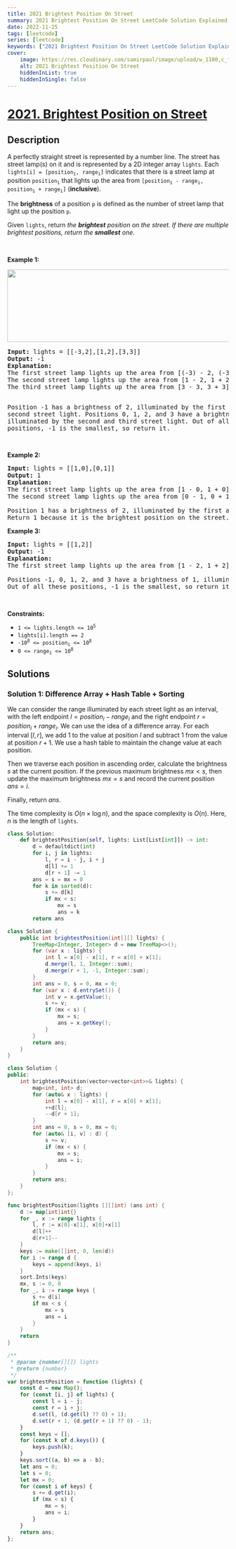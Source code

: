 ```yaml
---
title: 2021 Brightest Position On Street
summary: 2021 Brightest Position On Street LeetCode Solution Explained
date: 2022-11-25
tags: [leetcode]
series: [leetcode]
keywords: ["2021 Brightest Position On Street LeetCode Solution Explained in all languages", "2021 Brightest Position On Street", "LeetCode", "leetcode solution in Python3 C++ Java Go PHP Ruby Swift TypeScript Rust C# JavaScript C", "GeeksforGeeks", "InterviewBit", "Coding Ninjas", "HackerRank", "HackerEarth", "CodeChef", "TopCoder", "AlgoExpert", "freeCodeCamp", "Codeforces", "GitHub", "AtCoder", "Samir Paul"]
cover:
    image: https://res.cloudinary.com/samirpaul/image/upload/w_1100,c_fit,co_rgb:FFFFFF,l_text:Arial_75_bold:2021 Brightest Position On Street - Solution Explained/problem-solving.webp
    alt: 2021 Brightest Position On Street
    hiddenInList: true
    hiddenInSingle: false
---
```



# [2021. Brightest Position on Street](https://leetcode.com/problems/brightest-position-on-street)


## Description

<p>A perfectly straight street is represented by a number line. The street has street lamp(s) on it and is represented by a 2D integer array <code>lights</code>. Each <code>lights[i] = [position<sub>i</sub>, range<sub>i</sub>]</code> indicates that there is a street lamp at position <code>position<sub>i</sub></code> that lights up the area from <code>[position<sub>i</sub> - range<sub>i</sub>, position<sub>i</sub> + range<sub>i</sub>]</code> (<strong>inclusive</strong>).</p>

<p>The <strong>brightness</strong> of a position <code>p</code> is defined as the number of street lamp that light up the position <code>p</code>.</p>

<p>Given <code>lights</code>, return <em>the <strong>brightest</strong> position on the</em><em> street. If there are multiple brightest positions, return the <strong>smallest</strong> one.</em></p>

<p>&nbsp;</p>
<p><strong class="example">Example 1:</strong></p>
<img src="https://spcdn.pages.dev/leetcode/problems/2021.Brightest%20Position%20on%20Street/images/image-20210928155140-1.png" style="width: 700px; height: 165px;" />
<pre>
<strong>Input:</strong> lights = [[-3,2],[1,2],[3,3]]
<strong>Output:</strong> -1
<strong>Explanation:</strong>
The first street lamp lights up the area from [(-3) - 2, (-3) + 2] = [-5, -1].
The second street lamp lights up the area from [1 - 2, 1 + 2] = [-1, 3].
The third street lamp lights up the area from [3 - 3, 3 + 3] = [0, 6].

Position -1 has a brightness of 2, illuminated by the first and second street light.
Positions 0, 1, 2, and 3 have a brightness of 2, illuminated by the second and third street light.
Out of all these positions, -1 is the smallest, so return it.

</pre>

<p><strong class="example">Example 2:</strong></p>

<pre>
<strong>Input:</strong> lights = [[1,0],[0,1]]
<strong>Output:</strong> 1
<strong>Explanation:</strong>
The first street lamp lights up the area from [1 - 0, 1 + 0] = [1, 1].
The second street lamp lights up the area from [0 - 1, 0 + 1] = [-1, 1].

Position 1 has a brightness of 2, illuminated by the first and second street light.
Return 1 because it is the brightest position on the street.
</pre>

<p><strong class="example">Example 3:</strong></p>

<pre>
<strong>Input:</strong> lights = [[1,2]]
<strong>Output:</strong> -1
<strong>Explanation:</strong>
The first street lamp lights up the area from [1 - 2, 1 + 2] = [-1, 3].

Positions -1, 0, 1, 2, and 3 have a brightness of 1, illuminated by the first street light.
Out of all these positions, -1 is the smallest, so return it.
</pre>

<p>&nbsp;</p>
<p><strong>Constraints:</strong></p>

<ul>
	<li><code>1 &lt;= lights.length &lt;= 10<sup>5</sup></code></li>
	<li><code>lights[i].length == 2</code></li>
	<li><code>-10<sup>8</sup> &lt;= position<sub>i</sub> &lt;= 10<sup>8</sup></code></li>
	<li><code>0 &lt;= range<sub>i</sub> &lt;= 10<sup>8</sup></code></li>
</ul>

## Solutions

### Solution 1: Difference Array + Hash Table + Sorting

We can consider the range illuminated by each street light as an interval, with the left endpoint $l = position_i - range_i$ and the right endpoint $r = position_i + range_i$. We can use the idea of a difference array. For each interval $[l, r]$, we add $1$ to the value at position $l$ and subtract $1$ from the value at position $r + 1$. We use a hash table to maintain the change value at each position.

Then we traverse each position in ascending order, calculate the brightness $s$ at the current position. If the previous maximum brightness $mx < s$, then update the maximum brightness $mx = s$ and record the current position $ans = i$.

Finally, return $ans$.

The time complexity is $O(n \times \log n)$, and the space complexity is $O(n)$. Here, $n$ is the length of `lights`.

<!-- tabs:start -->

```python
class Solution:
    def brightestPosition(self, lights: List[List[int]]) -> int:
        d = defaultdict(int)
        for i, j in lights:
            l, r = i - j, i + j
            d[l] += 1
            d[r + 1] -= 1
        ans = s = mx = 0
        for k in sorted(d):
            s += d[k]
            if mx < s:
                mx = s
                ans = k
        return ans
```

```java
class Solution {
    public int brightestPosition(int[][] lights) {
        TreeMap<Integer, Integer> d = new TreeMap<>();
        for (var x : lights) {
            int l = x[0] - x[1], r = x[0] + x[1];
            d.merge(l, 1, Integer::sum);
            d.merge(r + 1, -1, Integer::sum);
        }
        int ans = 0, s = 0, mx = 0;
        for (var x : d.entrySet()) {
            int v = x.getValue();
            s += v;
            if (mx < s) {
                mx = s;
                ans = x.getKey();
            }
        }
        return ans;
    }
}
```

```cpp
class Solution {
public:
    int brightestPosition(vector<vector<int>>& lights) {
        map<int, int> d;
        for (auto& x : lights) {
            int l = x[0] - x[1], r = x[0] + x[1];
            ++d[l];
            --d[r + 1];
        }
        int ans = 0, s = 0, mx = 0;
        for (auto& [i, v] : d) {
            s += v;
            if (mx < s) {
                mx = s;
                ans = i;
            }
        }
        return ans;
    }
};
```

```go
func brightestPosition(lights [][]int) (ans int) {
	d := map[int]int{}
	for _, x := range lights {
		l, r := x[0]-x[1], x[0]+x[1]
		d[l]++
		d[r+1]--
	}
	keys := make([]int, 0, len(d))
	for i := range d {
		keys = append(keys, i)
	}
	sort.Ints(keys)
	mx, s := 0, 0
	for _, i := range keys {
		s += d[i]
		if mx < s {
			mx = s
			ans = i
		}
	}
	return
}
```

```js
/**
 * @param {number[][]} lights
 * @return {number}
 */
var brightestPosition = function (lights) {
    const d = new Map();
    for (const [i, j] of lights) {
        const l = i - j;
        const r = i + j;
        d.set(l, (d.get(l) ?? 0) + 1);
        d.set(r + 1, (d.get(r + 1) ?? 0) - 1);
    }
    const keys = [];
    for (const k of d.keys()) {
        keys.push(k);
    }
    keys.sort((a, b) => a - b);
    let ans = 0;
    let s = 0;
    let mx = 0;
    for (const i of keys) {
        s += d.get(i);
        if (mx < s) {
            mx = s;
            ans = i;
        }
    }
    return ans;
};
```

<!-- tabs:end -->

<!-- end -->
